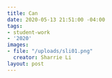 ```yaml
---
title: Can
date: 2020-05-13 21:51:00 -04:00
tags:
- student-work
- '2020'
images:
- file: "/uploads/sli01.png"
  creator: Sharrie Li
layout: post
---
```


